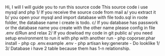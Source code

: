 Hi, I will I will guide you to run this source code
This source code i use mysql and php
 1/ If you receive the source code from mail
   a/ you extract it
   b/ you open your mysql and import database with file todo.sql in roote folder, the database name i create is todo.
   c/ If you database has passwork or the database name you create with the other name please config in file .env
   d/Run and relax
 2/ If you dowload my code in git public
   a/ you need setup environment to run it with php with another run
     - php coporser.phar install
     - php cp .env.example .env
     - php artisan key:generate
     - Do looklike 1/
 3/ Database i have 2 table because them has 1-n relationship.